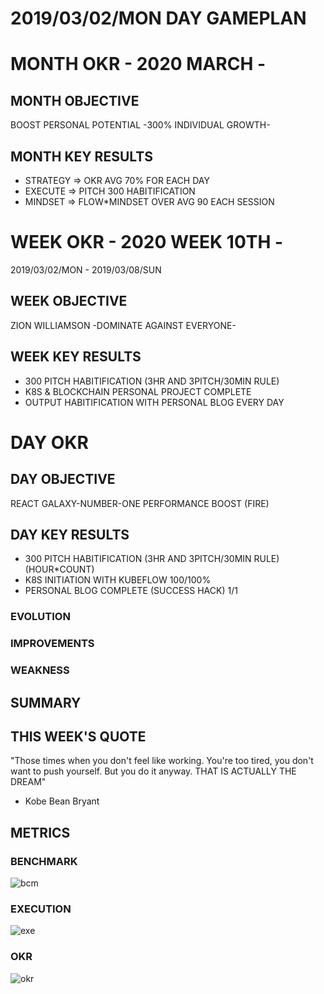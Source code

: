 # 2019/03/02/MON DAY GAMEPLAN

# MONTH OKR - 2020 MARCH -

## MONTH OBJECTIVE

BOOST PERSONAL POTENTIAL -300% INDIVIDUAL GROWTH-

## MONTH KEY RESULTS

- STRATEGY => OKR AVG 70% FOR EACH DAY
- EXECUTE => PITCH 300 HABITIFICATION
- MINDSET => FLOW\*MINDSET OVER AVG 90 EACH SESSION

# WEEK OKR - 2020 WEEK 10TH -

2019/03/02/MON - 2019/03/08/SUN

## WEEK OBJECTIVE

ZION WILLIAMSON -DOMINATE AGAINST EVERYONE-

## WEEK KEY RESULTS

- 300 PITCH HABITIFICATION (3HR AND 3PITCH/30MIN RULE)
- K8S & BLOCKCHAIN PERSONAL PROJECT COMPLETE
- OUTPUT HABITIFICATION WITH PERSONAL BLOG EVERY DAY

# DAY OKR

## DAY OBJECTIVE

REACT GALAXY-NUMBER-ONE PERFORMANCE BOOST (FIRE)

## DAY KEY RESULTS

- 300 PITCH HABITIFICATION (3HR AND 3PITCH/30MIN RULE) (HOUR\*COUNT)
- K8S INITIATION WITH KUBEFLOW 100/100%
- PERSONAL BLOG COMPLETE (SUCCESS HACK) 1/1

### EVOLUTION

### IMPROVEMENTS

### WEAKNESS

## SUMMARY

## THIS WEEK'S QUOTE

"Those times when you don't feel like working.
You're too tired, you don't want to push yourself.
But you do it anyway.
THAT IS ACTUALLY THE DREAM"

- Kobe Bean Bryant

## METRICS

### BENCHMARK

![bcm](https://docs.google.com/spreadsheets/d/e/2PACX-1vTn9MtGt1jOULpuxwqtLcN3Qgv7dXDzoNXQ9ZgpvySLydy_y5wXfC5fB9hLM5SdOlNKC8noS_IsDVjD/pubchart?oid=1838980733&format=image)

### EXECUTION

![exe](https://docs.google.com/spreadsheets/d/e/2PACX-1vSrTUcxr3ugVq61IJYDv5ja7KNUHCZ1utk8Ut7-qs_e54y90UB01T2LRaUfaTcOu63WPMwRehlLKBco/pubchart?oid=1575899504&format=image)

### OKR

![okr](https://docs.google.com/spreadsheets/d/e/2PACX-1vRW2b87vykosa5nLXumLArknC0DWPXQhEW9epAxsX3ngAAk4uPl4uZXvKUaaMHfDo7Y2w7QPUT5TH3x/pubchart?oid=1103479977&format=image)
